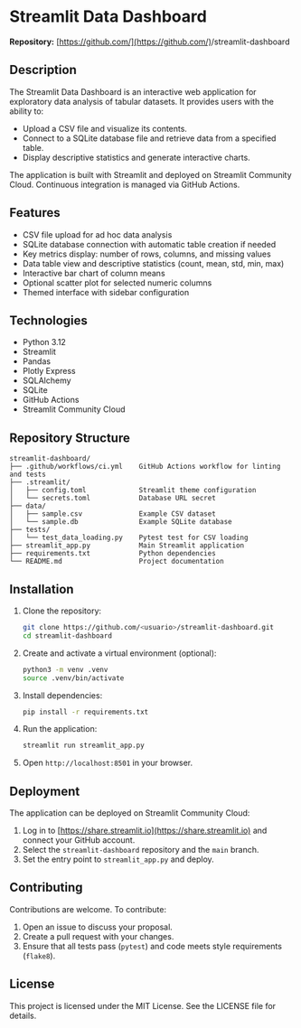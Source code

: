 # Streamlit Data Dashboard

**Repository:** [https://github.com/](https://github.com/)<usuario>/streamlit-dashboard

## Description

The Streamlit Data Dashboard is an interactive web application for exploratory data analysis of tabular datasets. It provides users with the ability to:

* Upload a CSV file and visualize its contents.
* Connect to a SQLite database file and retrieve data from a specified table.
* Display descriptive statistics and generate interactive charts.

The application is built with Streamlit and deployed on Streamlit Community Cloud. Continuous integration is managed via GitHub Actions.

## Features

* CSV file upload for ad hoc data analysis
* SQLite database connection with automatic table creation if needed
* Key metrics display: number of rows, columns, and missing values
* Data table view and descriptive statistics (count, mean, std, min, max)
* Interactive bar chart of column means
* Optional scatter plot for selected numeric columns
* Themed interface with sidebar configuration

## Technologies

* Python 3.12
* Streamlit
* Pandas
* Plotly Express
* SQLAlchemy
* SQLite
* GitHub Actions
* Streamlit Community Cloud

## Repository Structure

```
streamlit-dashboard/
├── .github/workflows/ci.yml    GitHub Actions workflow for linting and tests
├── .streamlit/
│   ├── config.toml             Streamlit theme configuration
│   └── secrets.toml            Database URL secret
├── data/
│   ├── sample.csv              Example CSV dataset
│   └── sample.db               Example SQLite database
├── tests/
│   └── test_data_loading.py    Pytest test for CSV loading
├── streamlit_app.py            Main Streamlit application
├── requirements.txt            Python dependencies
└── README.md                   Project documentation
```

## Installation

1. Clone the repository:

   ```bash
   git clone https://github.com/<usuario>/streamlit-dashboard.git
   cd streamlit-dashboard
   ```
2. Create and activate a virtual environment (optional):

   ```bash
   python3 -m venv .venv
   source .venv/bin/activate
   ```
3. Install dependencies:

   ```bash
   pip install -r requirements.txt
   ```
4. Run the application:

   ```bash
   streamlit run streamlit_app.py
   ```
5. Open `http://localhost:8501` in your browser.

## Deployment

The application can be deployed on Streamlit Community Cloud:

1. Log in to [https://share.streamlit.io](https://share.streamlit.io) and connect your GitHub account.
2. Select the `streamlit-dashboard` repository and the `main` branch.
3. Set the entry point to `streamlit_app.py` and deploy.

## Contributing

Contributions are welcome. To contribute:

1. Open an issue to discuss your proposal.
2. Create a pull request with your changes.
3. Ensure that all tests pass (`pytest`) and code meets style requirements (`flake8`).

## License

This project is licensed under the MIT License. See the LICENSE file for details.

